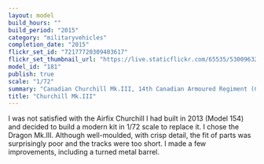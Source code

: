 ```yaml
---
layout: model
build_hours: ""
build_period: "2015"
category: "militaryvehicles"
completion_date: "2015"
flickr_set_id: "72177720309403617"
flickr_set_thumbnail_url: "https://live.staticflickr.com/65535/53009632540_8f27a3c58f_m.jpg"
model_id: "181"
publish: true
scale: "1/72"
summary: "Canadian Churchill Mk.III, 14th Canadian Armoured Regiment (Calgary Regiment), Dieppe 1942"
title: "Churchill Mk.III"
---
```


I was not satisfied with the Airfix Churchill I had built in 2013 (Model 154) and decided to build a modern kit in 1/72 scale to replace it. I chose the Dragon Mk.III. Although well-moulded, with crisp detail, the fit of parts was surprisingly poor and the tracks were too short. I made a few improvements, including a turned metal barrel.
